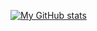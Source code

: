[![My GitHub stats](https://github-readme-stats.vercel.app/api?username=joshuajdevine)](https://github.com/JoshuaJDevine/github-readme-stats)
